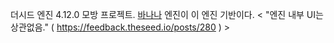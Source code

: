 더시드 엔진 4.12.0 모방 프로젝트. [바나나](https://github.com/gdl-888/banana) 엔진이 이 엔진 기반이다.
< "엔진 내부 UI는 상관없음." ( https://feedback.theseed.io/posts/280 ) >

